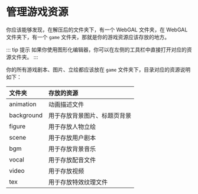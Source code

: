 # 管理游戏资源

你应该能够发现，在解压后的文件夹下，有一个 WebGAL 文件夹，在 WebGAL 文件夹下，有一个 `game` 文件夹，那就是你的游戏资源应该存放的地方。

::: tip 提示
如果你使用图形化编辑器，你可以在左侧的工具栏中直接打开对应的资源文件夹。
:::

你的所有游戏剧本、图片、立绘都应该放在 `game` 文件夹下，目录对应的资源说明如下：

| 文件夹     | 存放的资源                   |
| :--------- | :-------------------------- |
| animation  | 动画描述文件                 |
| background | 用于存放背景图片、标题页背景  |
| figure     | 用于存放人物立绘             |
| scene      | 用于存放用户剧本             |
| bgm        | 用于存放背景音乐             |
| vocal      | 用于存放配音文件             |
| video      | 用于存放视频                 |
| tex        | 用于存放特效纹理文件         |
